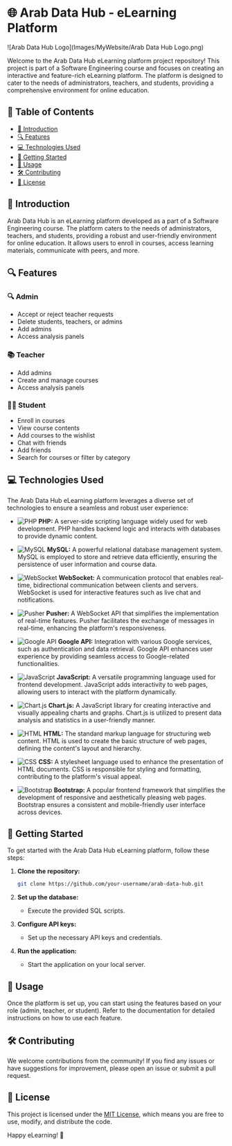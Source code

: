 # 🌐 Arab Data Hub - eLearning Platform

![Arab Data Hub Logo](Images/MyWebsite/Arab Data Hub Logo.png)

Welcome to the Arab Data Hub eLearning platform project repository! This project is part of a Software Engineering course and focuses on creating an interactive and feature-rich eLearning platform. The platform is designed to cater to the needs of administrators, teachers, and students, providing a comprehensive environment for online education.

## 📝 Table of Contents

- [📝 Introduction](#introduction)
- [🔍 Features](#features)
- [💻 Technologies Used](#technologies-used)
- [🚀 Getting Started](#getting-started)
- [📘 Usage](#usage)
- [🛠️ Contributing](#contributing)
- [📄 License](#license)

## 📝 Introduction

Arab Data Hub is an eLearning platform developed as a part of a Software Engineering course. The platform caters to the needs of administrators, teachers, and students, providing a robust and user-friendly environment for online education. It allows users to enroll in courses, access learning materials, communicate with peers, and more.

## 🔍 Features

### 🔍 Admin
- Accept or reject teacher requests
- Delete students, teachers, or admins
- Add admins
- Access analysis panels

### 📚 Teacher
- Add admins
- Create and manage courses
- Access analysis panels

### 👩‍🎓 Student
- Enroll in courses
- View course contents
- Add courses to the wishlist
- Chat with friends
- Add friends
- Search for courses or filter by category

## 💻 Technologies Used

The Arab Data Hub eLearning platform leverages a diverse set of technologies to ensure a seamless and robust user experience:

- ![PHP](https://img.shields.io/badge/PHP-777BB4?style=flat&logo=php&logoColor=white) **PHP:** A server-side scripting language widely used for web development. PHP handles backend logic and interacts with databases to provide dynamic content.

- ![MySQL](https://img.shields.io/badge/MySQL-4479A1?style=flat&logo=mysql&logoColor=white) **MySQL:** A powerful relational database management system. MySQL is employed to store and retrieve data efficiently, ensuring the persistence of user information and course data.

- ![WebSocket](https://img.shields.io/badge/WebSocket-4A90E2?style=flat&logo=websocket&logoColor=white) **WebSocket:** A communication protocol that enables real-time, bidirectional communication between clients and servers. WebSocket is used for interactive features such as live chat and notifications.

- ![Pusher](https://img.shields.io/badge/Pusher-6200EA?style=flat&logo=pusher&logoColor=white) **Pusher:** A WebSocket API that simplifies the implementation of real-time features. Pusher facilitates the exchange of messages in real-time, enhancing the platform's responsiveness.

- ![Google API](https://img.shields.io/badge/Google%20API-4285F4?style=flat&logo=google&logoColor=white) **Google API:** Integration with various Google services, such as authentication and data retrieval. Google API enhances user experience by providing seamless access to Google-related functionalities.

- ![JavaScript](https://img.shields.io/badge/JavaScript-F7DF1E?style=flat&logo=javascript&logoColor=black) **JavaScript:** A versatile programming language used for frontend development. JavaScript adds interactivity to web pages, allowing users to interact with the platform dynamically.

- ![Chart.js](https://img.shields.io/badge/Chart.js-FF6384?style=flat&logo=chart-dot-js&logoColor=white) **Chart.js:** A JavaScript library for creating interactive and visually appealing charts and graphs. Chart.js is utilized to present data analysis and statistics in a user-friendly manner.

- ![HTML](https://img.shields.io/badge/HTML-E34F26?style=flat&logo=html5&logoColor=white) **HTML:** The standard markup language for structuring web content. HTML is used to create the basic structure of web pages, defining the content's layout and hierarchy.

- ![CSS](https://img.shields.io/badge/CSS-1572B6?style=flat&logo=css3&logoColor=white) **CSS:** A stylesheet language used to enhance the presentation of HTML documents. CSS is responsible for styling and formatting, contributing to the platform's visual appeal.

- ![Bootstrap](https://img.shields.io/badge/Bootstrap-563D7C?style=flat&logo=bootstrap&logoColor=white) **Bootstrap:** A popular frontend framework that simplifies the development of responsive and aesthetically pleasing web pages. Bootstrap ensures a consistent and mobile-friendly user interface across devices.

## 🚀 Getting Started

To get started with the Arab Data Hub eLearning platform, follow these steps:

1. **Clone the repository:**
    ```bash
    git clone https://github.com/your-username/arab-data-hub.git
    ```

2. **Set up the database:**
    - Execute the provided SQL scripts.

3. **Configure API keys:**
    - Set up the necessary API keys and credentials.

4. **Run the application:**
    - Start the application on your local server.

## 📘 Usage

Once the platform is set up, you can start using the features based on your role (admin, teacher, or student). Refer to the documentation for detailed instructions on how to use each feature.

## 🛠️ Contributing

We welcome contributions from the community! If you find any issues or have suggestions for improvement, please open an issue or submit a pull request.

## 📄 License

This project is licensed under the [MIT License](LICENSE), which means you are free to use, modify, and distribute the code.

Happy eLearning! 🚀
